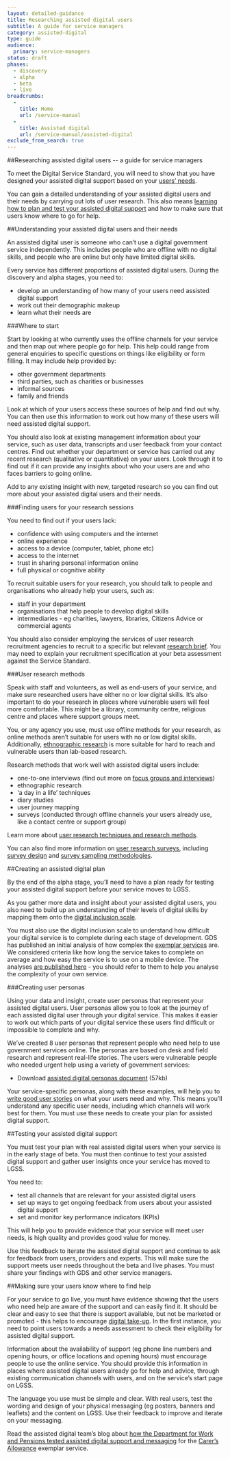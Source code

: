 ```yaml
---
layout: detailed-guidance
title: Researching assisted digital users
subtitle: A guide for service managers 
category: assisted-digital
type: guide
audience:
  primary: service-managers
status: draft
phases:
  - discovery
  - alpha
  - beta
  - live
breadcrumbs:
  -
    title: Home
    url: /service-manual
  -
    title: Assisted digital
    url: /service-manual/assisted-digital
exclude_from_search: true
---
```


##Researching assisted digital users -- a guide for service managers

To meet the Digital Service Standard, you will need to show that you have designed your assisted digital support based on your [users’ needs](/service-manual/user-centred-design/user-needs).

You can gain a detailed understanding of your assisted digital users and their needs by carrying out lots of user research. This also means [learning how to plan and test your assisted digital support](/service-manual/assisted-digital/action-plan) and how to make sure that users know where to go for help.

##Understanding your assisted digital users and their needs

An assisted digital user is someone who can’t use a digital government service independently. This includes people who are offline with no digital skills, and people who are online but only have limited digital skills.

Every service has different proportions of assisted digital users. During the discovery and alpha stages, you need to:

* develop an understanding of how many of your users need assisted digital support
* work out their demographic makeup
* learn what their needs are

###Where to start

Start by looking at who currently uses the offline channels for your service and then map out where people go for help. This help could range from general enquiries to specific questions on things like eligibility or form filling. It may include help provided by:

* other government departments
* third parties, such as charities or businesses
* informal sources
* family and friends

Look at which of your users access these sources of help and find out why. You can then use this information to work out how many of these users will need assisted digital support.

You should also look at existing management information about your service, such as user data, transcripts and user feedback from your contact centres. Find out whether your department or service has carried out any recent research (qualitative or quantitative) on your users. Look through it to find out if it can provide any insights about who your users are and who faces barriers to going online.

Add to any existing insight with new, targeted research so you can find out more about your assisted digital users and their needs.

###Finding users for your research sessions

You need to find out if your users lack:

* confidence with using computers and the internet
* online experience
* access to a device (computer, tablet, phone etc)
* access to the internet
* trust in sharing personal information online
* full physical or cognitive ability

To recruit suitable users for your research, you should talk to people and organisations who already help your users, such as:

* staff in your department
* organisations that help people to develop digital skills
* intermediaries - eg charities, lawyers, libraries, Citizens Advice or commercial agents

You should also consider employing the services of user research recruitment agencies to recruit to a specific but relevant [research brief](/service-manual/user-centred-design/user-research/user-research-briefs). You may need to explain your recruitment specification at your beta assessment against the Service Standard.

###User research methods

Speak with staff and volunteers, as well as end-users of your service, and make sure researched users have either no or low digital skills. It’s also important to do your research in places where vulnerable users will feel more comfortable. This might be a library, community centre, religious centre and places where support groups meet.

You, or any agency you use, must use offline methods for your research, as online methods aren’t suitable for users with no or low digital skills. Additionally, [ethnographic research](/service-manual/user-centred-design/user-research/ethnographic-research) is more suitable for hard to reach and vulnerable users than lab-based research.

Research methods that work well with assisted digital users include:

* one-to-one interviews (find out more on [focus groups and interviews](/service-manual/user-centred-design/user-research/focus-groups-mini-groups-interviews))
* ethnographic research
* ‘a day in a life’ techniques
* diary studies
* user journey mapping
* surveys (conducted through offline channels your users already use, like a contact centre or support group)

Learn more about [user research techniques and research methods](/service-manual/user-centred-design/user-research/index).

You can also find more information on [user research surveys](/service-manual/user-centred-design/user-research/user-research-surveys), including [survey design](/service-manual/user-centred-design/user-research/survey-design) and [survey sampling methodologies](/service-manual/user-centred-design/user-research/sampling-methodologies).

##Creating an assisted digital plan

By the end of the alpha stage, you’ll need to have a plan ready for testing your assisted digital support before your service moves to LGSS.

As you gather more data and insight about your assisted digital users, you also need to build up an understanding of their levels of digital skills by mapping them onto the [digital inclusion scale](https://www.gov.uk/government/publications/government-digital-inclusion-strategy/government-digital-inclusion-strategy#annex-2-digital-inclusion-scale-for-individuals).

You must also use the digital inclusion scale to understand how difficult your digital service is to complete during each stage of development. GDS has published an initial analysis of how complex the [exemplar services](https://www.gov.uk/transformation) are. We considered criteria like how long the service takes to complete on average and how easy the service is to use on a mobile device. The analyses [are published here](https://www.gov.uk/government/publications/government-digital-inclusion-strategy/exemplar-services-and-identity-assurance-how-complex-they-are) - you should refer to them to help you analyse the complexity of your own service.

###Creating user personas

Using your data and insight, create user personas that represent your assisted digital users. User personas allow you to look at the journey of each assisted digital user through your digital service. This makes it easier to work out which parts of your digital service these users find difficult or impossible to complete and why.

We’ve created 8 user personas that represent people who need help to use government services online. The personas are based on desk and field research and represent real-life stories. The users were vulnerable people who needed urgent help using a variety of government services:

* Download [assisted digital personas document](/service-manual/assets/documents/ad-personas-march-2015.odt) (57kb)

Your service-specific personas, along with these examples, will help you to [write good user stories](/service-manual/agile/writing-user-stories) on what your users need and why.
This means you’ll understand any specific user needs, including which channels will work best for them. You must use these needs to create your plan for assisted digital support.

##Testing your assisted digital support

You must test your plan with real assisted digital users when your service is in the early stage of beta. You must then continue to test your assisted digital support and gather user insights once your service has moved to LGSS.

You need to:

* test all channels that are relevant for your assisted digital users
* set up ways to get ongoing feedback from users about your assisted digital support
* set and monitor key performance indicators (KPIs)

This will help you to provide evidence that your service will meet user needs, is high quality and provides good value for money.

Use this feedback to iterate the assisted digital support and continue to ask for feedback from users, providers and experts. This will make sure the support meets user needs throughout the beta and live phases. You must share your findings with GDS and other service managers.

##Making sure your users know where to find help

For your service to go live, you must have evidence showing that the users who need help are aware of the support and can easily find it.
It should be clear and easy to see that there is support available, but not be marketed or promoted - this helps to encourage [digital take-up](/service-manual/measurement/digital-takeup). In the first instance, you need to point users towards a needs assessment to check their eligibility for assisted digital support.

Information about the availability of support (eg phone line numbers and opening hours, or office locations and opening hours) must encourage people to use the online service. You should provide this information in places where assisted digital users already go for help and advice, through existing communication channels with users, and on the service’s start page on LGSS.

The language you use must be simple and clear. With real users, test
the wording and design of your physical messaging (eg posters, banners and leaflets) and the content on LGSS. Use their feedback to improve and iterate on your messaging.

Read the assisted digital team’s blog about [how the Department for Work and Pensions tested assisted digital support and messaging](https://assisteddigital.blog.gov.uk/2014/09/04/testing-assisted-digital-support-for-carers-allowance/) for the [Carer’s Allowance](https://www.gov.uk/carers-allowance/overview) exemplar service.
